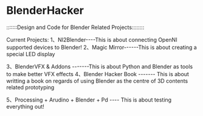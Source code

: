 BlenderHacker
=============

:::::::Design and Code for Blender Related Projects::::::::

Current Projects:
1、NI2Blender----This is about connecting OpenNI supported devices to Blender! 
2、Magic Mirror------This is about creating a special LED display 

3、BlenderVFX & Addons -------This is about Python and Blender as tools to make better VFX effects
4、Blender Hacker Book ------- This is about writting a book on regards of using Blender as the centre of 3D contents related prototyping

5、Processing + Arudino + Blender + Pd ---- This is about testing everything out!
